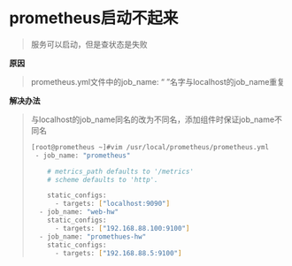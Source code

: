 # prometheus启动不起来

> 服务可以启动，但是查状态是失败

**原因**

> prometheus.yml文件中的job_name: “ ”名字与localhost的job_name重复

**解决办法**

> 与localhost的job_name同名的改为不同名，添加组件时保证job_name不同名
>
> ```sh
> [root@prometheus ~]#vim /usr/local/prometheus/prometheus.yml 
>  - job_name: "prometheus"
> 
>     # metrics_path defaults to '/metrics'
>     # scheme defaults to 'http'.
> 
>     static_configs:
>       - targets: ["localhost:9090"]
>   - job_name: "web-hw"
>     static_configs:
>       - targets: ["192.168.88.100:9100"]
>   - job_name: "promethues-hw"
>     static_configs:
>       - targets: ["192.168.88.5:9100"]
> ```
